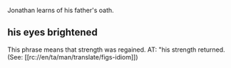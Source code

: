 Jonathan learns of his father's oath.

## his eyes brightened ##

This phrase means that strength was regained. AT: "his strength returned. (See: [[rc://en/ta/man/translate/figs-idiom]])